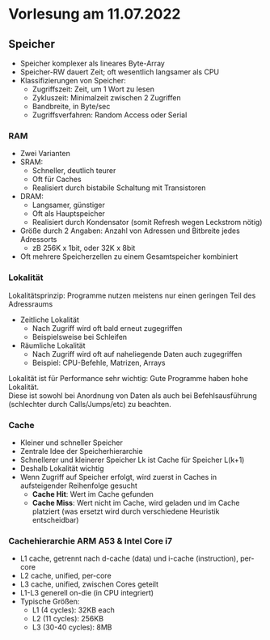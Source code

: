 # Vorlesung am 11.07.2022
## Speicher
- Speicher komplexer als lineares Byte-Array
- Speicher-RW dauert Zeit; oft wesentlich langsamer als CPU
- Klassifizierungen von Speicher:
    - Zugriffszeit: Zeit, um 1 Wort zu lesen
    - Zykluszeit: Minimalzeit zwischen 2 Zugriffen
    - Bandbreite, in Byte/sec
    - Zugriffsverfahren: Random Access oder Serial

### RAM
- Zwei Varianten
- SRAM:
    - Schneller, deutlich teurer
    - Oft für Caches
    - Realisiert durch bistabile Schaltung mit Transistoren
- DRAM:
    - Langsamer, günstiger
    - Oft als Hauptspeicher
    - Realisiert durch Kondensator (somit Refresh wegen Leckstrom nötig)
- Größe durch 2 Angaben: Anzahl von Adressen und Bitbreite jedes Adressorts
    - zB 256K x 1bit, oder 32K x 8bit
- Oft mehrere Speicherzellen zu einem Gesamtspeicher kombiniert 

### Lokalität
Lokalitätsprinzip: Programme nutzen meistens nur einen geringen Teil des
Adressraums

- Zeitliche Lokalität
    - Nach Zugriff wird oft bald erneut zugegriffen
    - Beispielsweise bei Schleifen
- Räumliche Lokalität
    - Nach Zugriff wird oft auf naheliegende Daten auch zugegriffen
    - Beispiel: CPU-Befehle, Matrizen, Arrays

Lokalität ist für Performance sehr wichtig: Gute Programme haben hohe Lokalität.  
Diese ist sowohl bei Anordnung von Daten als auch bei 
Befehlsausführung (schlechter durch Calls/Jumps/etc) zu beachten.

### Cache
- Kleiner und schneller Speicher
- Zentrale Idee der Speicherhierarchie
- Schnellerer und kleinerer Speicher Lk ist Cache für Speicher L(k+1)
- Deshalb Lokalität wichtig
- Wenn Zugriff auf Speicher erfolgt, wird zuerst in Caches in aufsteigender
  Reihenfolge gesucht
    - **Cache Hit**: Wert im Cache gefunden
    - **Cache Miss**: Wert nicht im Cache, wird geladen und im Cache platziert 
      (was ersetzt wird durch verschiedene Heuristik entscheidbar)

### Cachehierarchie ARM A53 & Intel Core i7
- L1 cache, getrennt nach d-cache (data) und i-cache (instruction), per-core
- L2 cache, unified, per-core
- L3 cache, unified, zwischen Cores geteilt
- L1-L3 generell on-die (in CPU integriert)
- Typische Größen:
    - L1 (4 cycles): 32KB each
    - L2 (11 cycles): 256KB
    - L3 (30-40 cycles): 8MB
